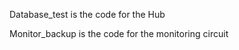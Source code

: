 Database_test is the code for the Hub
                                                               
Monitor_backup is the code for the monitoring circuit
